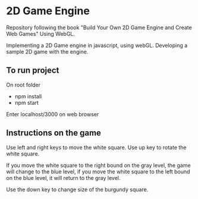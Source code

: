 # 2D Game Engine

Repository following the book "Build Your Own 2D Game Engine and Create Web Games"
Using WebGL.

Implementing a 2D Game engine in javascript, using webGL.
Developing a sample 2D game with the engine.

## To run project
On root folder
  - npm install
  - npm start

Enter localhost/3000 on web browser

## Instructions on the game

Use left and right keys to move the white square. Use up key to rotate the white square.

If you move the white square to the right bound on the gray level,
the game will change to the blue level, if you move the white square
to the left bound on the blue level, it will return to the gray level.

Use the down key to change size of the burgundy square.